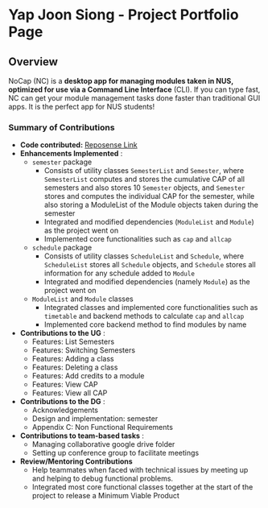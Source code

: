 # Yap Joon Siong - Project Portfolio Page

## Overview
NoCap (NC) is a **desktop app for managing modules taken in NUS, optimized for use via a Command Line Interface** (CLI).
If you can type fast, NC can get your module management tasks done faster than traditional GUI apps. It is the perfect
app for NUS students!

### Summary of Contributions
* **Code contributed:** [Reposense Link](https://nus-cs2113-ay2122s1.github.io/tp-dashboard/?search=&sort=groupTitle&sortWithin=title&timeframe=commit&mergegroup=&groupSelect=groupByRepos&breakdown=true&checkedFileTypes=docs~functional-code~test-code~other&since=2021-09-25&tabOpen=true&tabType=authorship&tabAuthor=yapjoonsiong&tabRepo=AY2122S1-CS2113T-F11-1%2Ftp%5Bmaster%5D&authorshipIsMergeGroup=false&authorshipFileTypes=docs~functional-code~test-code&authorshipIsBinaryFileTypeChecked=false&zFR=false)
* **Enhancements Implemented** :
    * `semester` package
        * Consists of utility classes `SemesterList` and `Semester`, where `SemesterList` computes and stores the 
          cumulative CAP of all semesters and also stores 10 `Semester` objects, and `Semester` stores and computes the 
          individual CAP for the semester, while also storing a ModuleList of the Module objects taken during the semester
        * Integrated and modified dependencies (`ModuleList` and `Module`) as the project went on
        * Implemented core functionalities such as `cap` and `allcap`
    * `schedule` package
        * Consists of utility classes `ScheduleList` and `Schedule`, where `ScheduleList` stores all `Schedule` objects,
          and `Schedule` stores all information for any schedule added to `Module`
        * Integrated and modified dependencies (namely `Module`) as the project went on
    * `ModuleList` and `Module` classes
        * Integrated classes and implemented core functionalities such as `timetable` and backend methods to calculate
          `cap` and `allcap`
        * Implemented core backend method to find modules by name
* **Contributions to the UG** :
    * Features: List Semesters
    * Features: Switching Semesters
    * Features: Adding a class
    * Features: Deleting a class
    * Features: Add credits to a module
    * Features: View CAP
    * Features: View all CAP
* **Contributions to the DG** :
    * Acknowledgements
    * Design and implementation: semester
    * Appendix C: Non Functional Requirements
* **Contributions to team-based tasks** :
    * Managing collaborative google drive folder
    * Setting up conference group to facilitate meetings
* **Review/Mentoring Contributions**
    * Help teammates when faced with technical issues by meeting up and helping to debug functional problems.
    * Integrated most core functional classes together at the start of the project to release a Minimum Viable Product
    